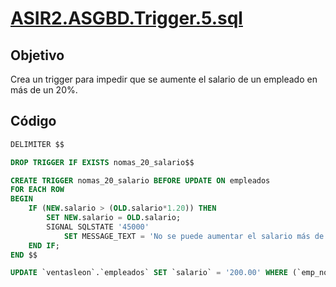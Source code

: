 # [ASIR2.ASGBD.Trigger.5.sql](../sqls/ASIR2.ASGBD.Trigger.5.sql)

## Objetivo
Crea un trigger para impedir que se aumente el salario de un empleado en más de un 20%.

## Código 

```sql
DELIMITER $$

DROP TRIGGER IF EXISTS nomas_20_salario$$

CREATE TRIGGER nomas_20_salario BEFORE UPDATE ON empleados
FOR EACH ROW
BEGIN
	IF (NEW.salario > (OLD.salario*1.20)) THEN
		SET NEW.salario = OLD.salario;
        SIGNAL SQLSTATE '45000'
			SET MESSAGE_TEXT = 'No se puede aumentar el salario más de un 20%';
	END IF;
END $$

UPDATE `ventasleon`.`empleados` SET `salario` = '200.00' WHERE (`emp_no` = '7900')$$
```